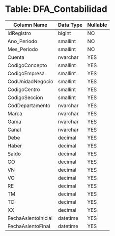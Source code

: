# Table: DFA_Contabilidad

| Column Name | Data Type | Nullable |
|-------------|-----------|----------|
| IdRegistro | bigint | NO |
| Ano_Periodo | smallint | NO |
| Mes_Periodo | smallint | NO |
| Cuenta | nvarchar | YES |
| CodigoConcepto | smallint | YES |
| CodigoEmpresa | smallint | YES |
| CodUnidadNegocio | smallint | YES |
| CodigoCentro | smallint | YES |
| CodigoSeccion | smallint | YES |
| CodDepartamento | nvarchar | YES |
| Marca | nvarchar | YES |
| Gama | nvarchar | YES |
| Canal | nvarchar | YES |
| Debe | decimal | YES |
| Haber | decimal | YES |
| Saldo | decimal | YES |
| CO | decimal | YES |
| VN | decimal | YES |
| VO | decimal | YES |
| RE | decimal | YES |
| TM | decimal | YES |
| TC | decimal | YES |
| XX | decimal | YES |
| FechaAsientoInicial | datetime | YES |
| FechaAsientoFinal | datetime | YES |
